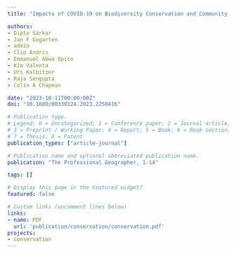```yaml
---
title: "Impacts of COVID-19 on Biodiversity Conservation and Community Networks at Kibale National Park, Uganda"

authors:
- Dipto Sarkar 
- Jan F Gogarten 
- admin
- Clio Andris
- Emmanuel Abwa Opito 
- Kim Valenta 
- Urs Kalbitzer 
- Raja Sengupta 
- Colin A Chapman 

date: "2023-10-11T00:00:00Z"
doi: "10.1080/00330124.2023.2250416"

# Publication type.
# Legend: 0 = Uncategorized; 1 = Conference paper; 2 = Journal article;
# 3 = Preprint / Working Paper; 4 = Report; 5 = Book; 6 = Book section;
# 7 = Thesis; 8 = Patent
publication_types: ["article-journal"]

# Publication name and optional abbreviated publication name.
publication: "The Professional Geographer, 1-14"

tags: []

# Display this page in the Featured widget?
featured: false

# Custom links (uncomment lines below)
links:
- name: PDF
  url: 'publication/conservation/conservation.pdf'
projects:
- conservation
---
```

